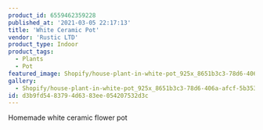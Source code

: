 ```yaml
---
product_id: 6559462359228
published_at: '2021-03-05 22:17:13'
title: 'White Ceramic Pot'
vendor: 'Rustic LTD'
product_type: Indoor
product_tags:
  - Plants
  - Pot
featured_image: Shopify/house-plant-in-white-pot_925x_8651b3c3-78d6-406a-afcf-5b3534178d10.jpg
gallery:
  - Shopify/house-plant-in-white-pot_925x_8651b3c3-78d6-406a-afcf-5b3534178d10-1614983892.jpg
id: d3b9fd54-8379-4d63-83ee-054207532d3c
---
```

<p>Homemade white ceramic flower pot</p>